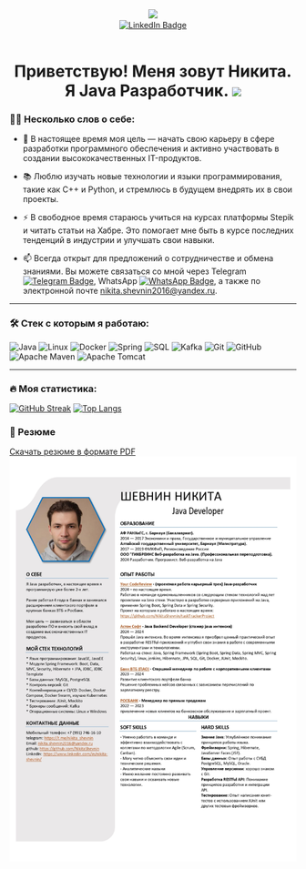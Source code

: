 <div id="header" align="center">
  <img src="https://media2.giphy.com/media/v1.Y2lkPTc5MGI3NjExZGphNXdqZ2RzdmpmNGo1YjF1eG52eTBobHExdnd4Y3gyOGozbXNsdiZlcD12MV9pbnRlcm5hbF9naWZfYnlfaWQmY3Q9Zw/WYNPuf7UqQv6gKCyv9/giphy.webp" width="300"/>
</div>
<div id="badges" align="center">
  <a href="https://www.linkedin.com/in/nikita-shevnin/">
    <img src="https://img.shields.io/badge/LinkedIn-blue?style=for-the-badge&logo=linkedin&logoColor=white" alt="LinkedIn Badge"/>
  </a>
</div>
<div id="badges" align="center">
  <img src="https://komarev.com/ghpvc/?username=NikitaShevnin&style=flat-square&color=blue" alt=""/>
</div>
<h1 style="text-align: center;">
  Приветствую! Меня зовут Никита. Я Java Разработчик.
  <img src="https://media.giphy.com/media/hvRJCLFzcasrR4ia7z/giphy.gif" width="30px"/>
</h1>

### :man_technologist: Несколько слов о себе:

- :telescope: В настоящее время моя цель — начать свою карьеру в сфере разработки программного обеспечения и активно участвовать в создании высококачественных IT-продуктов.

- :books: Люблю изучать новые технологии и языки программирования, такие как C++ и Python, и стремлюсь в будущем внедрять их в свои проекты.

- :zap: В свободное время стараюсь учиться на курсах платформы Stepik и читать статьи на Хабре. Это помогает мне быть в курсе последних тенденций в индустрии и улучшать свои навыки.

- :mailbox: Всегда открыт для предложений о сотрудничестве и обмена знаниями. Вы можете связаться со мной через Telegram [![Telegram Badge](https://img.shields.io/badge/-nikita_shevnin-blue?style=flat&logo=Telegram&logoColor=white)](https://t.me/nikita_shevnin), WhatsApp [![WhatsApp Badge](https://img.shields.io/badge/-WhatsApp-25D366?style=flat&logo=WhatsApp&logoColor=white)](https://wa.me/+79917461610), а также по электронной почте nikita.shevnin2016@yandex.ru.

---

### :hammer_and_wrench: Стек с которым я работаю:

![Java](https://img.shields.io/badge/Java-ED8B00?style=for-the-badge&logo=openjdk&logoColor=white)
![Linux](https://img.shields.io/badge/Linux-FCC624?style=for-the-badge&logo=linux&logoColor=black)
![Docker](https://img.shields.io/badge/Docker-316192?style=for-the-badge&logo=docker&logoColor=white)
![Spring](https://img.shields.io/badge/Spring-6DB33F?style=for-the-badge&logo=spring&logoColor=white)
![SQL](https://img.shields.io/badge/SQL-003B57?style=for-the-badge&labelColor=black&logo=sqlite&logoColor=white)
![Kafka](https://img.shields.io/badge/Apache_Kafka-231F20?style=for-the-badge&logo=apache-kafka&logoColor=white)
![Git](https://img.shields.io/badge/git-%23F05033.svg?style=for-the-badge&logo=git&logoColor=white)
![GitHub](https://img.shields.io/badge/github-%23121011.svg?style=for-the-badge&logo=github&logoColor=white)
![Apache Maven](https://img.shields.io/badge/Apache%20Maven-C71A36?style=for-the-badge&logo=Apache%20Maven&logoColor=white)
![Apache Tomcat](https://img.shields.io/badge/apache%20tomcat-%23F8DC75.svg?style=for-the-badge&logo=apache-tomcat&logoColor=black)

---

### :fire: Моя статистика: 
[![GitHub Streak](https://github-readme-streak-stats.herokuapp.com/?user=NikitaShevnin)](https://git.io/streak-stats)
[![Top Langs](https://github-readme-stats.vercel.app/api/top-langs/?username=NikitaSHevnin&layout=compact&theme=vision-friendly-dark)](https://github.com/anuraghazra/github-readme-stats)

### :page_facing_up: Резюме
[Скачать резюме в формате PDF](onePageResume%28ShevninNikita%29.pdf)
![Резюме](onePageResume(ShevninNikita)_page-0001%20(1).jpg)
